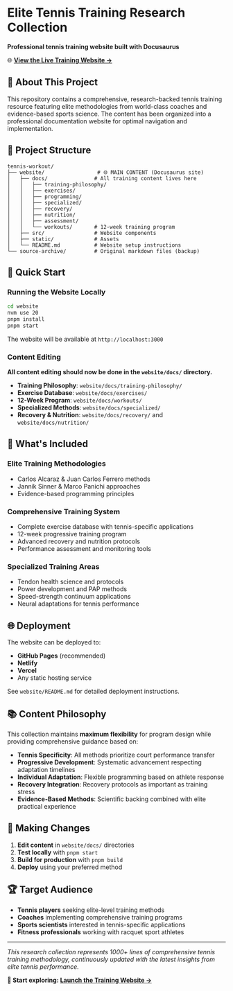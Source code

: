 # Elite Tennis Training Research Collection

**Professional tennis training website built with Docusaurus**

🌐 **[View the Live Training Website →](http://localhost:3000)**

## 🎾 About This Project

This repository contains a comprehensive, research-backed tennis training resource featuring elite methodologies from world-class coaches and evidence-based sports science. The content has been organized into a professional documentation website for optimal navigation and implementation.

## 📁 Project Structure

```
tennis-workout/
├── website/                 # 🌐 MAIN CONTENT (Docusaurus site)
│   ├── docs/               # All training content lives here
│   │   ├── training-philosophy/
│   │   ├── exercises/
│   │   ├── programming/
│   │   ├── specialized/
│   │   ├── recovery/
│   │   ├── nutrition/
│   │   ├── assessment/
│   │   └── workouts/       # 12-week training program
│   ├── src/                # Website components
│   ├── static/             # Assets
│   └── README.md           # Website setup instructions
└── source-archive/         # Original markdown files (backup)
```

## 🚀 Quick Start

### Running the Website Locally

```bash
cd website
nvm use 20
pnpm install
pnpm start
```

The website will be available at `http://localhost:3000`

### Content Editing

**All content editing should now be done in the `website/docs/` directory.**

- **Training Philosophy**: `website/docs/training-philosophy/`
- **Exercise Database**: `website/docs/exercises/`
- **12-Week Program**: `website/docs/workouts/`
- **Specialized Methods**: `website/docs/specialized/`
- **Recovery & Nutrition**: `website/docs/recovery/` and `website/docs/nutrition/`

## 🎯 What's Included

### **Elite Training Methodologies**

- Carlos Alcaraz & Juan Carlos Ferrero methods
- Jannik Sinner & Marco Panichi approaches
- Evidence-based programming principles

### **Comprehensive Training System**

- Complete exercise database with tennis-specific applications
- 12-week progressive training program
- Advanced recovery and nutrition protocols
- Performance assessment and monitoring tools

### **Specialized Training Areas**

- Tendon health science and protocols
- Power development and PAP methods
- Speed-strength continuum applications
- Neural adaptations for tennis performance

## 🌐 Deployment

The website can be deployed to:

- **GitHub Pages** (recommended)
- **Netlify**
- **Vercel**
- Any static hosting service

See `website/README.md` for detailed deployment instructions.

## 📚 Content Philosophy

This collection maintains **maximum flexibility** for program design while providing comprehensive guidance based on:

- **Tennis Specificity**: All methods prioritize court performance transfer
- **Progressive Development**: Systematic advancement respecting adaptation timelines
- **Individual Adaptation**: Flexible programming based on athlete response
- **Recovery Integration**: Recovery protocols as important as training stress
- **Evidence-Based Methods**: Scientific backing combined with elite practical experience

## 🔄 Making Changes

1. **Edit content** in `website/docs/` directories
2. **Test locally** with `pnpm start`
3. **Build for production** with `pnpm build`
4. **Deploy** using your preferred method

## 🏆 Target Audience

- **Tennis players** seeking elite-level training methods
- **Coaches** implementing comprehensive training programs
- **Sports scientists** interested in tennis-specific applications
- **Fitness professionals** working with racquet sport athletes

---

_This research collection represents 1000+ lines of comprehensive tennis training methodology, continuously updated with the latest insights from elite tennis performance._

**🎾 Start exploring: [Launch the Training Website →](http://localhost:3000)**
